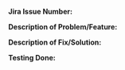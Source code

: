 <!--
  Please fill out all sections below.
  Lines starting with <!-- are comments and will not be visible in the final PR.
-->

<!--
  Jira Issue Number: Reference the Jira ticket this PR addresses (e.g., MATTER-123, NOJIRA).
  Add the JIRA Issue at the beginning of the title of the PR.
-->
**Jira Issue Number:** 

<!--
  Briefly describe the problem or feature addressed by this PR.
-->
**Description of Problem/Feature:**

<!--
  Clearly explain the solution or fix implemented in this PR.
-->
**Description of Fix/Solution:**


<!--
  Describe what testing was performed to validate these changes.
  If no testing was done, explain why.
-->
**Testing Done:**